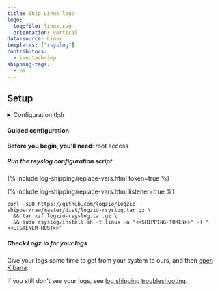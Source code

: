 ```yaml
---
title: Ship Linux logs
logo:
  logofile: linux.svg
  orientation: vertical
data-source: Linux
templates: ["rsyslog"]
contributors:
  - imnotashrimp
shipping-tags:
  - os
---
```


## Setup

<details>

<summary>
Configuration tl;dr
</summary>

| Item | Description |
|---|---|
| Files | [Sample configuration](https://raw.githubusercontent.com/logzio/logz-docs/master/shipping-config-samples/logz-rsyslog-config.conf) |
| Listener | Port 5000. For help finding your region's listener host, see [Account region]({{site.baseurl}}/user-guide/accounts/account-region.html). |
| Default log location | `/var/log/` |
| Log type _\(for preconfigured parsing\)_ | `syslog` |
{:.paramlist}

</details>

#### Guided configuration

**Before you begin, you'll need**:
root access

<div class="tasklist">

##### Run the rsyslog configuration script

{% include log-shipping/replace-vars.html token=true %}

{% include log-shipping/replace-vars.html listener=true %}

```shell
curl -sLO https://github.com/logzio/logzio-shipper/raw/master/dist/logzio-rsyslog.tar.gz \
  && tar xzf logzio-rsyslog.tar.gz \
  && sudo rsyslog/install.sh -t linux -a "<<SHIPPING-TOKEN>>" -l "<<LISTENER-HOST>>"
```

##### Check Logz.io for your logs

Give your logs some time to get from your system to ours, and then [open Kibana](https://app.logz.io/#/dashboard/kibana).

If you still don't see your logs, see [log shipping troubleshooting]({{site.baseurl}}/user-guide/log-shipping/log-shipping-troubleshooting.html).

</div>